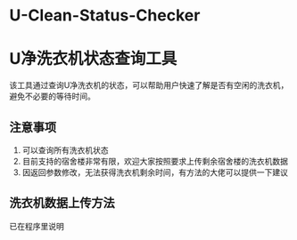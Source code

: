 # U-Clean-Status-Checker
# U净洗衣机状态查询工具

该工具通过查询U净洗衣机的状态，可以帮助用户快速了解是否有空闲的洗衣机，避免不必要的等待时间。

## 注意事项

1. 可以查询所有洗衣机状态
2. 目前支持的宿舍楼非常有限，欢迎大家按照要求上传剩余宿舍楼的洗衣机数据
3. 因返回参数修改，无法获得洗衣机剩余时间，有方法的大佬可以提供一下建议

## 洗衣机数据上传方法

已在程序里说明
